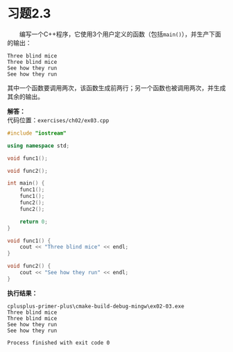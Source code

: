 # 习题2.3

&emsp;&emsp;编写一个C++程序，它使用3个用户定义的函数（包括`main()`），并生产下面的输出：  
```
Three blind mice
Three blind mice
See how they run
See how they run
```
其中一个函数要调用两次，该函数生成前两行；另一个函数也被调用两次，并生成其余的输出。

**解答：**  
代码位置：`exercises/ch02/ex03.cpp`
```c++
#include "iostream"

using namespace std;

void func1();

void func2();

int main() {
    func1();
    func1();
    func2();
    func2();

    return 0;
}

void func1() {
    cout << "Three blind mice" << endl;
}

void func2() {
    cout << "See how they run" << endl;
}
```

**执行结果：**  
```
cplusplus-primer-plus\cmake-build-debug-mingw\ex02-03.exe
Three blind mice
Three blind mice
See how they run
See how they run

Process finished with exit code 0
```